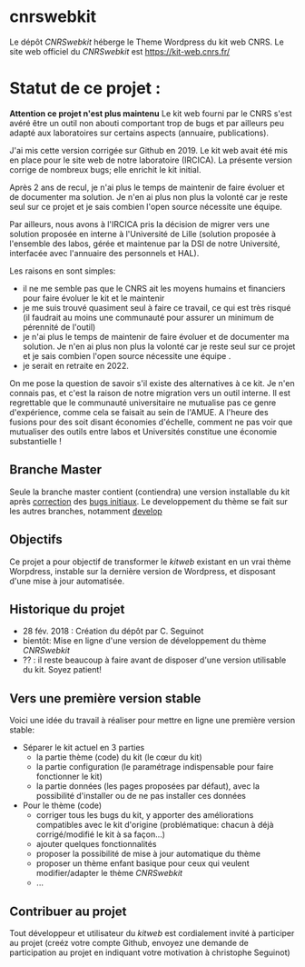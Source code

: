 # cnrswebkit
Le dépôt *CNRSwebkit* héberge le Theme Wordpress du kit web CNRS. Le site web officiel du *CNRSwebkit* est https://kit-web.cnrs.fr/

# Statut de ce projet : 
**Attention ce projet n'est plus maintenu** 
Le kit web fourni par le CNRS s'est avéré être un outil non abouti comportant trop de bugs et par ailleurs peu adapté aux laboratoires sur certains aspects (annuaire, publications). 

J'ai mis cette version corrigée sur Github en 2019. Le kit web avait été mis en place pour le site web de notre laboratoire (IRCICA). La présente version corrige de nombreux bugs; elle enrichit le kit initial.

Après 2 ans de recul, je n'ai plus le temps de maintenir de faire évoluer et de documenter ma solution. Je n'en ai plus non plus la volonté car je reste seul sur ce projet et je sais combien l'open source nécessite une équipe.

Par ailleurs, nous avons à l'IRCICA pris la décision de migrer vers une solution proposée en interne à l'Université de Lille (solution proposée à l'ensemble des labos, gérée et maintenue par la DSI de notre Université, interfacée avec l'annuaire des personnels et HAL).

Les raisons en sont simples:
- il ne me semble pas que le CNRS ait les moyens humains et financiers pour faire évoluer le kit et le maintenir
- je me suis trouvé quasiment seul à faire ce travail, ce qui est très risqué (il faudrait au moins une communauté pour assurer un minimum de pérennité de l'outil)
- je n'ai plus le temps de maintenir de faire évoluer et de documenter ma solution. Je n'en ai plus non plus la volonté car je reste seul sur ce projet et je sais combien l'open source nécessite une équipe .
- je serait en retraite en 2022.

On me pose la question de savoir s'il existe des alternatives à ce kit. Je n'en connais pas, et c'est la raison de notre migration vers un outil interne. Il est regrettable que le communauté universitaire ne mutualise pas ce genre d'expérience, comme cela se faisait au sein de l'AMUE. A l'heure des fusions pour des soit disant économies d'échelle, comment ne pas voir que mutualiser des outils entre labos et Universités constitue une économie substantielle ! 

## Branche Master
Seule la branche master contient (contiendra) une version installable du kit après [correction](https://github.com/cnrs-webkit/cnrswebkit/blob/develop/CHANGES.md) des [bugs initiaux](https://github.com/cnrs-webkit/cnrswebkit/blob/develop/TODO.md). Le developpement du thème se fait sur les autres branches, notamment [develop](https://github.com/cnrs-webkit/cnrswebkit/tree/develop) 
## Objectifs 
Ce projet a pour objectif de transformer le *kitweb* existant en un vrai thème Worpdress, instable sur la dernière version de Wordpress, et disposant d'une mise à jour automatisée. 

## Historique du projet
- 28 fév. 2018 : Création du dépôt par C. Seguinot
- bientôt: Mise en ligne d'une version de développement du thème *CNRSwebkit* 
- ?? : il reste beaucoup à faire avant de disposer d'une version utilisable du kit. Soyez patient! 

## Vers une première version stable
Voici une idée du travail à réaliser pour mettre en ligne une première version stable: 
- Séparer le kit actuel en 3 parties 
  - la partie thème (code) du kit (le cœur du kit) 
  - la partie configuration (le paramétrage indispensable pour faire fonctionner le kit) 
  - la partie données (les pages proposées par défaut), avec la possibilité d'installer ou de ne pas installer ces données
- Pour le thème (code)
  - corriger tous les bugs du kit, y apporter des améliorations compatibles avec le kit d'origine (problématique: chacun à déjà corrigé/modifié le kit à sa façon...)
  - ajouter quelques fonctionnalités
  - proposer la possibilité de mise à jour automatique du thème
  - proposer un thème enfant basique pour ceux qui veulent modifier/adapter le thème *CNRSwebkit* 
  - ...


## Contribuer au projet
Tout développeur et utilisateur du *kitweb* est cordialement invité à participer au projet (creéz votre compte Github, envoyez une demande de participation au projet en indiquant votre motivation à christophe Seguinot) 
